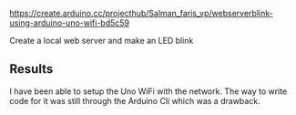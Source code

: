 https://create.arduino.cc/projecthub/Salman_faris_vp/webserverblink-using-arduino-uno-wifi-bd5c59

Create a local web server and make an LED blink

## Results

I have been able to setup the Uno WiFi with the network. The way to write code for it was still through the Arduino Cli which was a drawback. 

